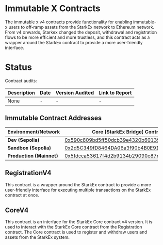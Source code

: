 # Immutable X Contracts

The immutable x v4 contracts provide functionality for enabling immutable-x users to off-ramp assets from the StarkEx network to Ethereum network.
From v4 onwards, Starkex changed the deposit, withdrawal and registration flows to be more efficient and more trustless, and this contract acts as a wrapper around the StarkEx contract to provide a more user-friendly interface.

# Status

Contract audits:

| Description | Date             |Version Audited  | Link to Report |
|-------------|------------------|-----------------|----------------|
| None        | -                | -               | -              |


## Immutable Contract Addresses

| Environment/Network      | Core (StarkEx Bridge) Contract                                                                                                 | User Registration Contract |
|--------------------------|--------------------------------------------------------------------------------------------------------------------------------|----------------------------|
| **Dev (Sepolia)**        | [0x590c809bd5ff50dcb39e4320b60139b29b880174](https://sepolia.etherscan.io/address/0x590c809bd5ff50dcb39e4320b60139b29b880174)  | [0x31D79A2b1E0150b73D243826b93ba7BCaE7fCB60](https://sepolia.etherscan.io/address/0x31D79A2b1E0150b73D243826b93ba7BCaE7fCB60)                       |
| **Sandbox (Sepolia)**    | [0x2d5C349fD8464DA06a3f90b4B0E9195F3d1b7F98](https://sepolia.etherscan.io/address/0x2d5C349fD8464DA06a3f90b4B0E9195F3d1b7F98)  | TBD                        |
| **Production (Mainnet)** | [0x5fdcca53617f4d2b9134b29090c87d01058e27e9](https://etherscan.io/address/0x5FDCCA53617f4d2b9134B29090C87D01058e27e9)          | TBD                        |

## RegistrationV4

This contract is a wrapper around the StarkEx contract to provide a more user-friendly interface for executing multiple transactions on the StarkEx contract at once.

## CoreV4

This contract is an interface for the StarkEx Core contract v4 version.
It is used to interact with the StarkEx Core contract from the Registration contract.
The Core contract is used to register and withdraw users and assets from the StarkEx system.
